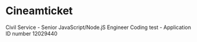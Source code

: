 # Cineamticket
Civil Service - Senior JavaScript/Node.jS Engineer Coding test - Application ID number 12029440
